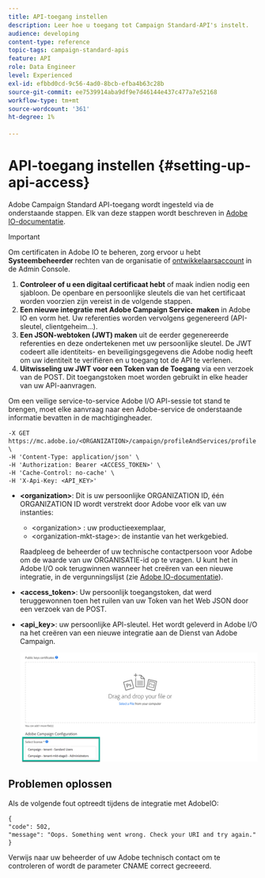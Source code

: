 ```yaml
---
title: API-toegang instellen
description: Leer hoe u toegang tot Campaign Standard-API's instelt.
audience: developing
content-type: reference
topic-tags: campaign-standard-apis
feature: API
role: Data Engineer
level: Experienced
exl-id: efbbd0cd-9c56-4ad0-8bcb-efba4b63c28b
source-git-commit: ee7539914aba9df9e7d46144e437c477a7e52168
workflow-type: tm+mt
source-wordcount: '361'
ht-degree: 1%

---
```


# API-toegang instellen {#setting-up-api-access}

Adobe Campaign Standard API-toegang wordt ingesteld via de onderstaande stappen. Elk van deze stappen wordt beschreven in [Adobe IO-documentatie](https://www.adobe.io/authentication/auth-methods.html#!AdobeDocs/adobeio-auth/master/AuthenticationOverview/ServiceAccountIntegration.md).

>[!IMPORTANT]
>
>Om certificaten in Adobe IO te beheren, zorg ervoor u hebt <b>Systeembeheerder</b> rechten van de organisatie of [ontwikkelaarsaccount](https://helpx.adobe.com/enterprise/using/manage-developers.html)</a> in de Admin Console.

1. **Controleer of u een digitaal certificaat hebt** of maak indien nodig een sjabloon. De openbare en persoonlijke sleutels die van het certificaat worden voorzien zijn vereist in de volgende stappen.
1. **Een nieuwe integratie met Adobe Campaign Service maken** in Adobe IO en vorm het. Uw referenties worden vervolgens gegenereerd (API-sleutel, clientgeheim...).
1. **Een JSON-webtoken (JWT) maken** uit de eerder gegenereerde referenties en deze ondertekenen met uw persoonlijke sleutel. De JWT codeert alle identiteits- en beveiligingsgegevens die Adobe nodig heeft om uw identiteit te verifiëren en u toegang tot de API te verlenen.
1. **Uitwisseling uw JWT voor een Token van de Toegang** via een verzoek van de POST. Dit toegangstoken moet worden gebruikt in elke header van uw API-aanvragen.

Om een veilige service-to-service Adobe I/O API-sessie tot stand te brengen, moet elke aanvraag naar een Adobe-service de onderstaande informatie bevatten in de machtigingheader.

```
-X GET https://mc.adobe.io/<ORGANIZATION>/campaign/profileAndServices/profile \
-H 'Content-Type: application/json' \
-H 'Authorization: Bearer <ACCESS_TOKEN>' \
-H 'Cache-Control: no-cache' \
-H 'X-Api-Key: <API_KEY>'
```

* **&lt;organization>**: Dit is uw persoonlijke ORGANIZATION ID, één ORGANIZATION ID wordt verstrekt door Adobe voor elk van uw instanties:

   * &lt;organization> : uw productieexemplaar,
   * &lt;organization-mkt-stage>: de instantie van het werkgebied.

   Raadpleeg de beheerder of uw technische contactpersoon voor Adobe om de waarde van uw ORGANISATIE-id op te vragen. U kunt het in Adobe I/O ook terugwinnen wanneer het creëren van een nieuwe integratie, in de vergunningslijst (zie <a href="https://www.adobe.io/authentication.html">Adobe IO-documentatie</a>).

* **&lt;access_token>**: Uw persoonlijk toegangstoken, dat werd teruggewonnen toen het ruilen van uw Token van het Web JSON door een verzoek van de POST.

* **&lt;api_key>**: uw persoonlijke API-sleutel. Het wordt geleverd in Adobe I/O na het creëren van een nieuwe integratie aan de Dienst van Adobe Campaign.

   ![alt-tekst](assets/tenant.png)

## Problemen oplossen

Als de volgende fout optreedt tijdens de integratie met AdobeIO:

```
{ 
"code": 502, 
"message": "Oops. Something went wrong. Check your URI and try again." 
}
```


Verwijs naar uw beheerder of uw Adobe technisch contact om te controleren of wordt de parameter CNAME correct gecreeerd.
